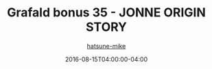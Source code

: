---
title: "Grafald bonus 35 - JONNE ORIGIN STORY"
type: "image"
date: 2016-08-15T04:00:00-04:00
draft: false
categories:
- comics
- collaborations
tags:
- grafald
image_path: "../img/2016/bonus_35.png"
alt_text: ""
author: "[hatsune-mike](https://cohost.org/hatsune-mike)"
---